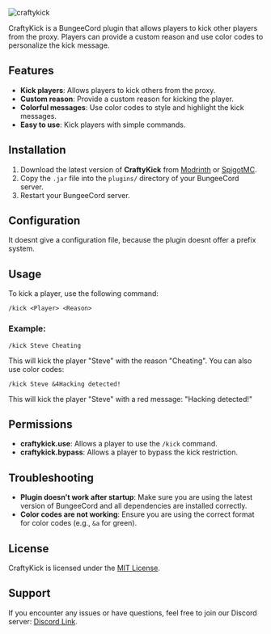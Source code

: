 ![craftykick](https://github.com/user-attachments/assets/da57ab7d-6dca-4144-b642-739754822914)


CraftyKick is a BungeeCord plugin that allows players to kick other players from the proxy. Players can provide a custom reason and use color codes to personalize the kick message.

## Features

- **Kick players**: Allows players to kick others from the proxy.
- **Custom reason**: Provide a custom reason for kicking the player.
- **Colorful messages**: Use color codes to style and highlight the kick messages.
- **Easy to use**: Kick players with simple commands.

## Installation

1. Download the latest version of **CraftyKick** from [Modrinth](#) or [SpigotMC](#).
2. Copy the `.jar` file into the `plugins/` directory of your BungeeCord server.
3. Restart your BungeeCord server.

## Configuration

It doesnt give a configuration file, because the plugin doesnt offer a prefix system.

## Usage

To kick a player, use the following command:

```
/kick <Player> <Reason>
```

### Example:

```
/kick Steve Cheating
```

This will kick the player "Steve" with the reason "Cheating". You can also use color codes:

```
/kick Steve &4Hacking detected!
```

This will kick the player "Steve" with a red message: "Hacking detected!"

## Permissions

- **craftykick.use**: Allows a player to use the `/kick` command.
- **craftykick.bypass**: Allows a player to bypass the kick restriction.

## Troubleshooting

- **Plugin doesn’t work after startup**: Make sure you are using the latest version of BungeeCord and all dependencies are installed correctly.
- **Color codes are not working**: Ensure you are using the correct format for color codes (e.g., `&a` for green).

## License

CraftyKick is licensed under the [MIT License](LICENSE).

## Support

If you encounter any issues or have questions, feel free to join our Discord server: [Discord Link](https://dsc.gg/zcreeper).
